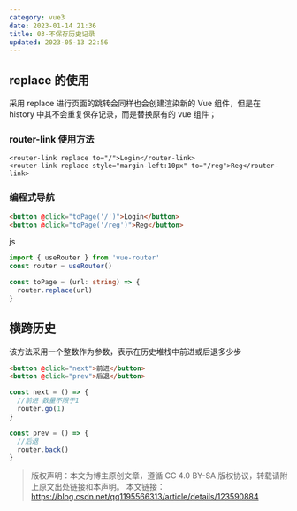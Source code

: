 ```yaml
---
category: vue3
date: 2023-01-14 21:36
title: 03-不保存历史记录
updated: 2023-05-13 22:56
---
```


## replace 的使用

采用 replace 进行页面的跳转会同样也会创建渲染新的 Vue 组件，但是在 history 中其不会重复保存记录，而是替换原有的 vue 组件；

### router-link 使用方法

```vue
<router-link replace to="/">Login</router-link>
<router-link replace style="margin-left:10px" to="/reg">Reg</router-link>
```

### 编程式导航

```html
<button @click="toPage('/')">Login</button>
<button @click="toPage('/reg')">Reg</button>
```

js

```ts
import { useRouter } from 'vue-router'
const router = useRouter()

const toPage = (url: string) => {
  router.replace(url)
}
```

## 横跨历史

该方法采用一个整数作为参数，表示在历史堆栈中前进或后退多少步

```html
<button @click="next">前进</button>
<button @click="prev">后退</button>
```

```js
const next = () => {
  //前进 数量不限于1
  router.go(1)
}

const prev = () => {
  //后退
  router.back()
}
```

> 版权声明：本文为博主原创文章，遵循 CC 4.0 BY-SA 版权协议，转载请附上原文出处链接和本声明。
> 本文链接：https://blog.csdn.net/qq1195566313/article/details/123590884